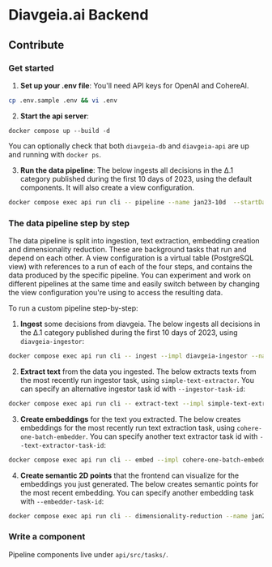 # Diavgeia.ai Backend

## Contribute

### Get started
1. **Set up your .env file**: You'll need API keys for OpenAI and CohereAI.
```bash
cp .env.sample .env && vi .env
```
2. **Start the api server**:
```
docker compose up --build -d
```
You can optionally check that both `diavgeia-db` and `diavgeia-api` are up and running with `docker ps`.

3. **Run the data pipeline**: The below ingests all decisions in the Δ.1 category published during the first 10 days of 2023, using the default components. It will also create a view configuration.
```bash
docker compose exec api run cli -- pipeline --name jan23-10d  --startDate 2023-01-01 --endDate 2023-01-10 --decisionTypes Δ.1
```

### The data pipeline step by step

The data pipeline is split into ingestion, text extraction, embedding creation and dimensionality reduction. These are background tasks that run and depend on each other. A view configuration is a virtual table (PostgreSQL view) with references to a run of each of the four steps, and contains the data produced by the specific pipeline. You can experiment and work on different pipelines at the same time and easily switch between by changing the view configuration you're using to access the resulting data.


To run a custom pipeline step-by-step:

1. **Ingest** some decisions from diavgeia. The below ingests all decisions in the Δ.1 category published during the first 10 days of 2023, using `diavgeia-ingestor`:
```bash
docker compose exec api run cli -- ingest --impl diavgeia-ingestor --name jan23-10d-ing --startDate 2023-01-01 --endDate 2023-01-10 --decisionTypes Δ.1
```
2. **Extract text** from the data you ingested. The below extracts texts from the most recently run ingestor task, using `simple-text-extractor`. You can specify an alternative ingestor task id with `--ingestor-task-id`:
```bash
docker compose exec api run cli -- extract-text --impl simple-text-extractor  --name jan23-10d-te
```
3. **Create embeddings** for the text you extracted. The below creates embeddings for the most recently run text extraction task, using `cohere-one-batch-embedder`. You can specify another text extractor task id with `--text-extractor-task-id`:
```bash
docker compose exec api run cli -- embed --impl cohere-one-batch-embedder --name jan23-10d-emb
```
4. **Create semantic 2D points** that the frontend can visualize for the embeddings you just generated. The below creates semantic points for the most recent embedding. You can specify another embedding task with `--embedder-task-id`:
```bash
docker compose exec api run cli -- dimensionality-reduction --name jan23-10d-red --impl umap-dimensionality-reducer
```

### Write a component

Pipeline components live under `api/src/tasks/`.
